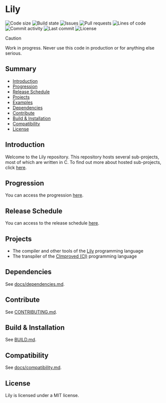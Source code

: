 # Lily

![Code size](https://img.shields.io/github/languages/code-size/thelilylang/lily?style=for-the-badge)
![Build state](https://img.shields.io/github/actions/workflow/status/thelilylang/lily/cmake.yml?branch=main&style=for-the-badge)
![Issues](https://img.shields.io/github/issues/thelilylang/lily?style=for-the-badge)
![Pull requests](https://img.shields.io/github/issues-pr/thelilylang/lily?style=for-the-badge)
![Lines of code](https://tokei.rs/b1/github/thelilylang/lily?caterogy=code&style=for-the-badge)
![Commit activity](https://img.shields.io/github/commit-activity/w/thelilylang/lily?style=for-the-badge)
![Last commit](https://img.shields.io/github/last-commit/thelilylang/lily?style=for-the-badge)
![License](https://img.shields.io/github/license/thelilylang/lily?style=for-the-badge)

> [!CAUTION]
> Work in progress. Never use this code in production or for anything else serious.

## Summary

- [Introduction](#introduction)
- [Progression](#progression)
- [Release Schedule](#release-schedule)
- [Projects](#projects)
- [Examples](#examples)
- [Dependencies](#dependencies)
- [Contribute](#contribute)
- [Build & Installation](#build--installation)
- [Compatibility](#compatibility)
- [License](#license)

## Introduction

Welcome to the Lily repository. This repository hosts several sub-projects, most of which are written in C. To find out more about hosted sub-projects, click [here](#projects).

## Progression

You can access the progression [here](docs/progression.md).

## Release Schedule

You can access to the release schedule [here](docs/release_schedule.md).

## Projects

- The compiler and other tools of the [Lily](src/core/lily/README.md) programming language 
- The transpiler of the [CImproved (CI)](src/core/cc/ci/README.md) programming language

## Dependencies

See [docs/dependencies.md](docs/dependnecies.md).

## Contribute

See [CONTRIBUTING.md](CONTRIBUTING.md).

## Build & Installation

See [BUILD.md](BUILD.md).

## Compatibility

See [docs/compatibility.md](docs/compatibility.md).

## License

Lily is licensed under a MIT license.
